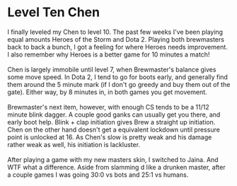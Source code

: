 Level Ten Chen
==============

I finally leveled my Chen to level 10. The past few weeks I&#39;ve been playing equal amounts Heroes of the Storm and Dota 2. Playing both brewmasters back to back a bunch, I got a feeling for where Heroes needs improvement.  I also remember why Heroes is a better game for 10 minutes a match!  <br><br>Chen is largely immobile until level 7, when Brewmaster&#39;s balance gives some move speed.  In Dota 2, I tend to go for boots early, and generally find them around the 5 minute mark (if I don&#39;t go greedy and buy them out of the gate). Either way, by 8 minutes in, in both games you get movement. <br><br>Brewmaster&#39;s next item, however, with enough CS tends to be a 11/12 minute blink dagger.  A couple good ganks can usually get you there, and early boot help. Blink + clap initiation gives Brew a straight up initiation. Chen on the other hand doesn&#39;t get a equivalent lockdown until pressure point is unlocked at 16. As Chen&#39;s slow is pretty weak and his damage rather weak as well, his initiation is lackluster.  <br><br>After playing a game with my new masters skin, I switched to Jaina.  And WTF what a difference.  Aside from slamming d like a drunken master, after a couple games I was going 30:0 vs bots and 25:1 vs humans.  <br>